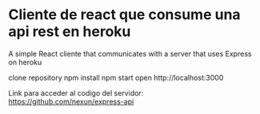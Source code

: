 # Cliente de react que consume una api rest en heroku
A simple React cliente  that communicates with a server that uses Express on heroku

clone repository
npm install
npm start
open http://localhost:3000

Link para acceder al codigo del servidor: https://github.com/nexun/express-api

